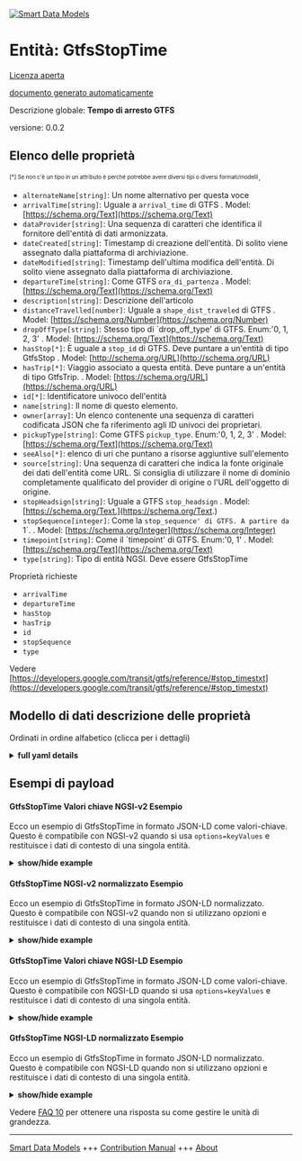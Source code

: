 <!-- 10-Header -->  
[![Smart Data Models](https://smartdatamodels.org/wp-content/uploads/2022/01/SmartDataModels_logo.png "Logo")](https://smartdatamodels.org)  
Entità: GtfsStopTime  
====================<!-- /10-Header -->  
<!-- 15-License -->  
[Licenza aperta](https://github.com/smart-data-models//dataModel.UrbanMobility/blob/master/GtfsStopTime/LICENSE.md)  
[documento generato automaticamente](https://docs.google.com/presentation/d/e/2PACX-1vTs-Ng5dIAwkg91oTTUdt8ua7woBXhPnwavZ0FxgR8BsAI_Ek3C5q97Nd94HS8KhP-r_quD4H0fgyt3/pub?start=false&loop=false&delayms=3000#slide=id.gb715ace035_0_60)  
<!-- /15-License -->  
<!-- 20-Description -->  
Descrizione globale: **Tempo di arresto GTFS**  
versione: 0.0.2  
<!-- /20-Description -->  
<!-- 30-PropertiesList -->  

## Elenco delle proprietà  

<sup><sub>[*] Se non c'è un tipo in un attributo è perché potrebbe avere diversi tipi o diversi formati/modelli</sub></sup>.  
- `alternateName[string]`: Un nome alternativo per questa voce  - `arrivalTime[string]`: Uguale a `arrival_time` di GTFS  . Model: [https://schema.org/Text](https://schema.org/Text)- `dataProvider[string]`: Una sequenza di caratteri che identifica il fornitore dell'entità di dati armonizzata.  - `dateCreated[string]`: Timestamp di creazione dell'entità. Di solito viene assegnato dalla piattaforma di archiviazione.  - `dateModified[string]`: Timestamp dell'ultima modifica dell'entità. Di solito viene assegnato dalla piattaforma di archiviazione.  - `departureTime[string]`: Come GTFS `ora_di_partenza`  . Model: [https://schema.org/Text](https://schema.org/Text)- `description[string]`: Descrizione dell'articolo  - `distanceTravelled[number]`: Uguale a `shape_dist_traveled` di GTFS  . Model: [https://schema.org/Number](https://schema.org/Number)- `dropOffType[string]`: Stesso tipo di `drop_off_type' di GTFS. Enum:'0, 1, 2, 3'  . Model: [https://schema.org/Text](https://schema.org/Text)- `hasStop[*]`: È uguale a `stop_id` di GTFS. Deve puntare a un'entità di tipo GtfsStop  . Model: [http://schema.org/URL](http://schema.org/URL)- `hasTrip[*]`: Viaggio associato a questa entità. Deve puntare a un'entità di tipo GtfsTrip.  . Model: [https://schema.org/URL](https://schema.org/URL)- `id[*]`: Identificatore univoco dell'entità  - `name[string]`: Il nome di questo elemento.  - `owner[array]`: Un elenco contenente una sequenza di caratteri codificata JSON che fa riferimento agli ID univoci dei proprietari.  - `pickupType[string]`: Come GTFS `pickup_type`. Enum:'0, 1, 2, 3'  . Model: [https://schema.org/Text](https://schema.org/Text)- `seeAlso[*]`: elenco di uri che puntano a risorse aggiuntive sull'elemento  - `source[string]`: Una sequenza di caratteri che indica la fonte originale dei dati dell'entità come URL. Si consiglia di utilizzare il nome di dominio completamente qualificato del provider di origine o l'URL dell'oggetto di origine.  - `stopHeadsign[string]`: Uguale a GTFS `stop_headsign`  . Model: [https://schema.org/Text.](https://schema.org/Text.)- `stopSequence[integer]`: Come la `stop_sequence' di GTFS. A partire da `1`.  . Model: [https://schema.org/Integer](https://schema.org/Integer)- `timepoint[string]`: Come il `timepoint' di GTFS. Enum:'0, 1'  . Model: [https://schema.org/Text](https://schema.org/Text)- `type[string]`: Tipo di entità NGSI. Deve essere GtfsStopTime  <!-- /30-PropertiesList -->  
<!-- 35-RequiredProperties -->  
Proprietà richieste  
- `arrivalTime`  - `departureTime`  - `hasStop`  - `hasTrip`  - `id`  - `stopSequence`  - `type`  <!-- /35-RequiredProperties -->  
<!-- 40-RequiredProperties -->  
Vedere [https://developers.google.com/transit/gtfs/reference/#stop_timestxt](https://developers.google.com/transit/gtfs/reference/#stop_timestxt)  
<!-- /40-RequiredProperties -->  
<!-- 50-DataModelHeader -->  
## Modello di dati descrizione delle proprietà  
Ordinati in ordine alfabetico (clicca per i dettagli)  
<!-- /50-DataModelHeader -->  
<!-- 60-ModelYaml -->  
<details><summary><strong>full yaml details</strong></summary>    
```yaml  
GtfsStopTime:    
  description: 'GTFS Stop Time'    
  properties:    
    alternateName:    
      description: 'An alternative name for this item'    
      type: string    
      x-ngsi:    
        type: Property    
    arrivalTime:    
      description: 'Same as GTFS `arrival_time`'    
      pattern: ^([0-3][0-9]|4[0-7]):[0-5][0-9]:[0-5][0-9]$    
      type: string    
      x-ngsi:    
        model: https://schema.org/Text    
        type: Property    
    dataProvider:    
      description: 'A sequence of characters identifying the provider of the harmonised data entity.'    
      type: string    
      x-ngsi:    
        type: Property    
    dateCreated:    
      description: 'Entity creation timestamp. This will usually be allocated by the storage platform.'    
      format: date-time    
      type: string    
      x-ngsi:    
        type: Property    
    dateModified:    
      description: 'Timestamp of the last modification of the entity. This will usually be allocated by the storage platform.'    
      format: date-time    
      type: string    
      x-ngsi:    
        type: Property    
    departureTime:    
      description: 'Same as GTFS `departure_time`'    
      pattern: ^([0-3][0-9]|4[0-7]):[0-5][0-9]:[0-5][0-9]$    
      type: string    
      x-ngsi:    
        model: https://schema.org/Text    
        type: Property    
    description:    
      description: 'A description of this item'    
      type: string    
      x-ngsi:    
        type: Property    
    distanceTravelled:    
      description: 'Same as GTFS `shape_dist_traveled`'    
      minimum: 0    
      type: number    
      x-ngsi:    
        model: https://schema.org/Number    
        type: Property    
    dropOffType:    
      default: 0    
      description: 'Same as GTFS `drop_off_type`. Enum:''0, 1, 2, 3'''    
      enum:    
        - 0    
        - 1    
        - 2    
        - 3    
      type: string    
      x-ngsi:    
        model: https://schema.org/Text    
        type: Property    
    hasStop:    
      anyOf:    
        - description: 'Property. Identifier format of any NGSI entity'    
          maxLength: 256    
          minLength: 1    
          pattern: ^[\w\-\.\{\}\$\+\*\[\]`|~^@!,:\\]+$    
          type: string    
        - description: 'Property. Identifier format of any NGSI entity'    
          format: uri    
          type: string    
      description: 'Same as GTFS `stop_id`. It shall point to an Entity of type GtfsStop'    
      x-ngsi:    
        model: http://schema.org/URL    
        type: Relationship    
    hasTrip:    
      anyOf:    
        - description: 'Property. Identifier format of any NGSI entity'    
          maxLength: 256    
          minLength: 1    
          pattern: ^[\w\-\.\{\}\$\+\*\[\]`|~^@!,:\\]+$    
          type: string    
        - description: 'Property. Identifier format of any NGSI entity'    
          format: uri    
          type: string    
      description: 'Trip associated to this Entity. It shall point to an Entity of Type GtfsTrip'    
      x-ngsi:    
        model: https://schema.org/URL    
        type: Relationship    
    id:    
      anyOf: &gtfsstoptime_-_properties_-_owner_-_items_-_anyof    
        - description: 'Property. Identifier format of any NGSI entity'    
          maxLength: 256    
          minLength: 1    
          pattern: ^[\w\-\.\{\}\$\+\*\[\]`|~^@!,:\\]+$    
          type: string    
        - description: 'Property. Identifier format of any NGSI entity'    
          format: uri    
          type: string    
      description: 'Unique identifier of the entity'    
      x-ngsi:    
        type: Property    
    name:    
      description: 'The name of this item.'    
      type: string    
      x-ngsi:    
        type: Property    
    owner:    
      description: 'A List containing a JSON encoded sequence of characters referencing the unique Ids of the owner(s)'    
      items:    
        anyOf: *gtfsstoptime_-_properties_-_owner_-_items_-_anyof    
        description: 'Property. Unique identifier of the entity'    
      type: array    
      x-ngsi:    
        type: Property    
    pickupType:    
      default: 0    
      description: 'Same as GTFS `pickup_type`. Enum:''0, 1, 2, 3'' '    
      enum:    
        - 0    
        - 1    
        - 2    
        - 3    
      type: string    
      x-ngsi:    
        model: https://schema.org/Text    
        type: Property    
    seeAlso:    
      description: 'list of uri pointing to additional resources about the item'    
      oneOf:    
        - items:    
            format: uri    
            type: string    
          minItems: 1    
          type: array    
        - format: uri    
          type: string    
      x-ngsi:    
        type: Property    
    source:    
      description: 'A sequence of characters giving the original source of the entity data as a URL. Recommended to be the fully qualified domain name of the source provider, or the URL to the source object.'    
      type: string    
      x-ngsi:    
        type: Property    
    stopHeadsign:    
      description: 'Same as GTFS `stop_headsign`'    
      type: string    
      x-ngsi:    
        model: https://schema.org/Text.    
        type: Property    
    stopSequence:    
      description: 'Same as GTFS `stop_sequence`. Starting with `1`.'    
      minimum: 1    
      type: integer    
      x-ngsi:    
        model: https://schema.org/Integer    
        type: Property    
    timepoint:    
      default: 1    
      description: 'Same as GTFS `timepoint`. Enum:''0, 1'''    
      enum:    
        - 0    
        - 1    
      type: string    
      x-ngsi:    
        model: https://schema.org/Text    
        type: Property    
    type:    
      description: 'NGSI Entity type. It has to be GtfsStopTime'    
      enum:    
        - GtfsStopTime    
      type: string    
      x-ngsi:    
        type: Property    
  required:    
    - id    
    - type    
    - arrivalTime    
    - departureTime    
    - hasStop    
    - hasTrip    
    - stopSequence    
  type: object    
  x-derived-from: ""    
  x-disclaimer: 'Redistribution and use in source and binary forms, with or without modification, are permitted  provided that the license conditions are met. Copyleft (c) 2022 Contributors to Smart Data Models Program'    
  x-license-url: https://github.com/smart-data-models/dataModel.UrbanMobility/blob/master/GtfsStopTime/LICENSE.md    
  x-model-schema: https://smart-data-models.github.io/dataModel.UrbanMobility/GtfsStopTime/schema.json    
  x-model-tags: ""    
  x-version: 0.0.2    
```  
</details>    
<!-- /60-ModelYaml -->  
<!-- 70-MiddleNotes -->  
<!-- /70-MiddleNotes -->  
<!-- 80-Examples -->  
## Esempi di payload  
#### GtfsStopTime Valori chiave NGSI-v2 Esempio  
Ecco un esempio di GtfsStopTime in formato JSON-LD come valori-chiave. Questo è compatibile con NGSI-v2 quando si usa `options=keyValues` e restituisce i dati di contesto di una singola entità.  
<details><summary><strong>show/hide example</strong></summary>    
```json  
{  
  "id": "urn:ngsi-ld:GtfsStopTime:Spain:Madrid:EMT:FE0010011_737",  
  "type": "GtfsStopTime",  
  "hasStop": "urn:ngsi-ld:GtfsStop:Madrid:EMT:737",  
  "hasTrip": "urn:ngsi-ld:GtfsTrip:Madrid:EMT:FE0010011",  
  "distanceTravelled": 759,  
  "stopSequence": 4,  
  "arrivalTime": "07:04:24",  
  "departureTime": "07:04:24"  
}  
```  
</details>  
#### GtfsStopTime NGSI-v2 normalizzato Esempio  
Ecco un esempio di GtfsStopTime in formato JSON-LD normalizzato. Questo è compatibile con NGSI-v2 quando non si utilizzano opzioni e restituisce i dati di contesto di una singola entità.  
<details><summary><strong>show/hide example</strong></summary>    
```json  
{  
  "id": "urn:ngsi-ld:GtfsStopTime:Spain:Madrid:EMT:FE0010011_737",  
  "type": "GtfsStopTime",  
  "departureTime": {  
    "value": "07:04:24"  
  },  
  "hasTrip": {  
    "type": "Relationship",  
    "value": "urn:ngsi-ld:GtfsTrip:Madrid:EMT:FE0010011"  
  },  
  "stopSequence": {  
    "value": 4  
  },  
  "distanceTravelled": {  
    "value": 759  
  },  
  "arrivalTime": {  
    "value": "07:04:24"  
  },  
  "hasStop": {  
    "type": "Relationship",  
    "value": "urn:ngsi-ld:GtfsStop:Madrid:EMT:737"  
  }  
}  
```  
</details>  
#### GtfsStopTime Valori chiave NGSI-LD Esempio  
Ecco un esempio di GtfsStopTime in formato JSON-LD come valori-chiave. Questo è compatibile con NGSI-LD quando si usa `options=keyValues` e restituisce i dati di contesto di una singola entità.  
<details><summary><strong>show/hide example</strong></summary>    
```json  
{  
    "id": "urn:ngsi-ld:GtfsStopTime:Spain:Madrid:EMT:FE0010011_737",  
    "type": "GtfsStopTime",  
    "arrivalTime": {  
        "type": "Property",  
        "value": "07:04:24"  
    },  
    "departureTime": {  
        "type": "Property",  
        "value": "07:04:24"  
    },  
    "distanceTravelled": {  
        "type": "Property",  
        "value": 759  
    },  
    "hasStop": {  
        "type": "Relationship",  
        "object": "urn:ngsi-ld:GtfsStop:Madrid:EMT:737"  
    },  
    "hasTrip": {  
        "type": "Relationship",  
        "object": "urn:ngsi-ld:GtfsTrip:Madrid:EMT:FE0010011"  
    },  
    "stopSequence": {  
        "type": "Property",  
        "value": 4  
    },  
    "@context": [  
        "https://uri.etsi.org/ngsi-ld/v1/ngsi-ld-core-context.jsonld",  
        "https://raw.githubusercontent.com/smart-data-models/dataModel.UrbanMobility/master/context.jsonld"  
    ]  
}  
```  
</details>  
#### GtfsStopTime NGSI-LD normalizzato Esempio  
Ecco un esempio di GtfsStopTime in formato JSON-LD normalizzato. Questo è compatibile con NGSI-LD quando non si utilizzano opzioni e restituisce i dati di contesto di una singola entità.  
<details><summary><strong>show/hide example</strong></summary>    
```json  
{  
    "id": "urn:ngsi-ld:GtfsStopTime:Spain:Madrid:EMT:FE0010011_737",  
    "type": "GtfsStopTime",  
    "arrivalTime": "07:04:24",  
    "departureTime": "07:04:24",  
    "distanceTravelled": 759,  
    "hasStop": "urn:ngsi-ld:GtfsStop:Madrid:EMT:737",  
    "hasTrip": "urn:ngsi-ld:GtfsTrip:Madrid:EMT:FE0010011",  
    "stopSequence": 4,  
    "@context": [  
        "https://uri.etsi.org/ngsi-ld/v1/ngsi-ld-core-context.jsonld",  
        "https://raw.githubusercontent.com/smart-data-models/dataModel.UrbanMobility/master/context.jsonld"  
    ]  
}  
```  
</details><!-- /80-Examples -->  
<!-- 90-FooterNotes -->  
<!-- /90-FooterNotes -->  
<!-- 95-Units -->  
Vedere [FAQ 10](https://smartdatamodels.org/index.php/faqs/) per ottenere una risposta su come gestire le unità di grandezza.  
<!-- /95-Units -->  
<!-- 97-LastFooter -->  
---  
[Smart Data Models](https://smartdatamodels.org) +++ [Contribution Manual](https://bit.ly/contribution_manual) +++ [About](https://bit.ly/Introduction_SDM)<!-- /97-LastFooter -->  
